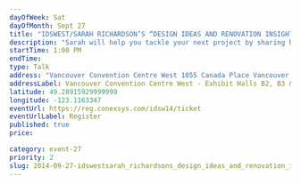 ```yaml
---
dayOfWeek: Sat
dayOfMonth: Sept 27
title: "IDSWEST/SARAH RICHARDSON’S “DESIGN IDEAS AND RENOVATION INSIGHT”"
description: "Sarah will help you tackle your next project by sharing her tips and tricks so you are prepared and inspired. An award-winning designer, Sarah is known for jaw-dropping transformations that turn ordinary spaces into magazine-worthy rooms with an incredible wow factor."
startTime: 1:00 PM
endTime: 
type: Talk
address: "Vancouver Convention Centre West 1055 Canada Place Vancouver, BC"
addressLabel: Vancouver Convention Centre West - Exhibit Halls B2, B3 & C
latitude: 49.28915929999999
longitude: -123.1163347
eventUrl: https://reg.conexsys.com/idsw14/ticket
eventUrlLabel: Register
published: true
price: 

category: event-27
priority: 2
slug: 2014-09-27-idswestsarah_richardsons_design_ideas_and_renovation_insight
---
```

